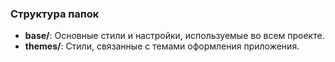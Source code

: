 ### Структура папок

- **base/**: Основные стили и настройки, используемые во всем проекте.
- **themes/**: Стили, связанные с темами оформления приложения.